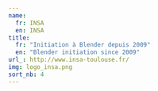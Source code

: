 ```yaml
---
name:
  fr: INSA
  en: INSA
title:
  fr: "Initiation à Blender depuis 2009"
  en: "Blender initiation since 2009"
url_: http://www.insa-toulouse.fr/
img: logo_insa.png
sort_nb: 4
---
```

